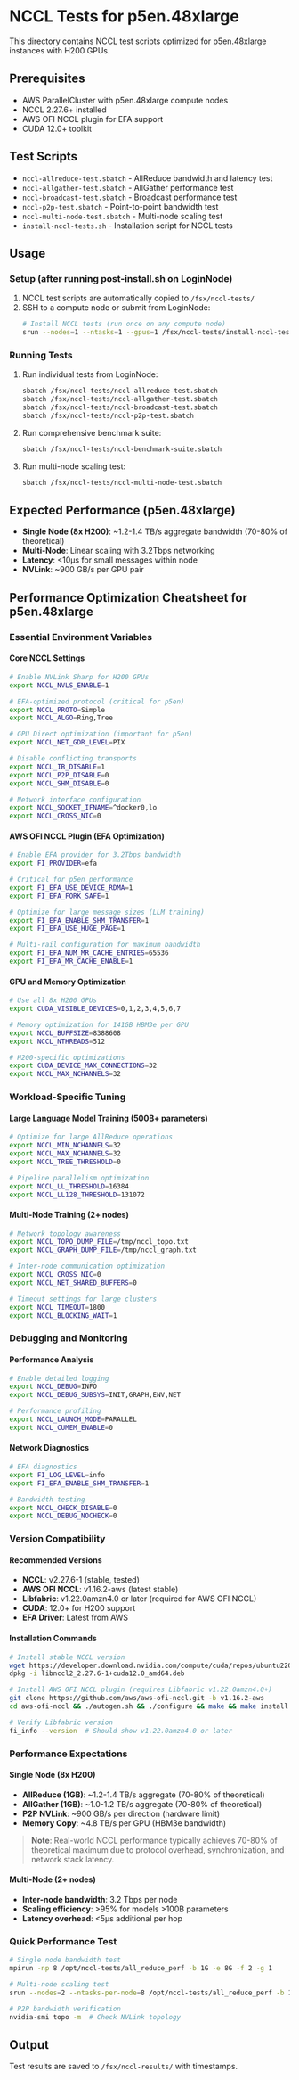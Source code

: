 # NCCL Tests for p5en.48xlarge

This directory contains NCCL test scripts optimized for p5en.48xlarge instances with H200 GPUs.

## Prerequisites

- AWS ParallelCluster with p5en.48xlarge compute nodes
- NCCL 2.27.6+ installed
- AWS OFI NCCL plugin for EFA support
- CUDA 12.0+ toolkit

## Test Scripts

- `nccl-allreduce-test.sbatch` - AllReduce bandwidth and latency test
- `nccl-allgather-test.sbatch` - AllGather performance test  
- `nccl-broadcast-test.sbatch` - Broadcast performance test
- `nccl-p2p-test.sbatch` - Point-to-point bandwidth test
- `nccl-multi-node-test.sbatch` - Multi-node scaling test
- `install-nccl-tests.sh` - Installation script for NCCL tests

## Usage

### Setup (after running post-install.sh on LoginNode)

1. NCCL test scripts are automatically copied to `/fsx/nccl-tests/`
2. SSH to a compute node or submit from LoginNode:
   ```bash
   # Install NCCL tests (run once on any compute node)
   srun --nodes=1 --ntasks=1 --gpus=1 /fsx/nccl-tests/install-nccl-tests.sh
   ```

### Running Tests

1. Run individual tests from LoginNode:
   ```bash
   sbatch /fsx/nccl-tests/nccl-allreduce-test.sbatch
   sbatch /fsx/nccl-tests/nccl-allgather-test.sbatch
   sbatch /fsx/nccl-tests/nccl-broadcast-test.sbatch
   sbatch /fsx/nccl-tests/nccl-p2p-test.sbatch
   ```

2. Run comprehensive benchmark suite:
   ```bash
   sbatch /fsx/nccl-tests/nccl-benchmark-suite.sbatch
   ```

3. Run multi-node scaling test:
   ```bash
   sbatch /fsx/nccl-tests/nccl-multi-node-test.sbatch
   ```

## Expected Performance (p5en.48xlarge)

- **Single Node (8x H200)**: ~1.2-1.4 TB/s aggregate bandwidth (70-80% of theoretical)
- **Multi-Node**: Linear scaling with 3.2Tbps networking
- **Latency**: <10μs for small messages within node
- **NVLink**: ~900 GB/s per GPU pair

## Performance Optimization Cheatsheet for p5en.48xlarge

### Essential Environment Variables

#### Core NCCL Settings
```bash
# Enable NVLink Sharp for H200 GPUs
export NCCL_NVLS_ENABLE=1

# EFA-optimized protocol (critical for p5en)
export NCCL_PROTO=Simple
export NCCL_ALGO=Ring,Tree

# GPU Direct optimization (important for p5en)
export NCCL_NET_GDR_LEVEL=PIX

# Disable conflicting transports
export NCCL_IB_DISABLE=1
export NCCL_P2P_DISABLE=0
export NCCL_SHM_DISABLE=0

# Network interface configuration
export NCCL_SOCKET_IFNAME=^docker0,lo
export NCCL_CROSS_NIC=0
```

#### AWS OFI NCCL Plugin (EFA Optimization)
```bash
# Enable EFA provider for 3.2Tbps bandwidth
export FI_PROVIDER=efa

# Critical for p5en performance
export FI_EFA_USE_DEVICE_RDMA=1
export FI_EFA_FORK_SAFE=1

# Optimize for large message sizes (LLM training)
export FI_EFA_ENABLE_SHM_TRANSFER=1
export FI_EFA_USE_HUGE_PAGE=1

# Multi-rail configuration for maximum bandwidth
export FI_EFA_NUM_MR_CACHE_ENTRIES=65536
export FI_EFA_MR_CACHE_ENABLE=1
```

#### GPU and Memory Optimization
```bash
# Use all 8x H200 GPUs
export CUDA_VISIBLE_DEVICES=0,1,2,3,4,5,6,7

# Memory optimization for 141GB HBM3e per GPU
export NCCL_BUFFSIZE=8388608
export NCCL_NTHREADS=512

# H200-specific optimizations
export CUDA_DEVICE_MAX_CONNECTIONS=32
export NCCL_MAX_NCHANNELS=32
```

### Workload-Specific Tuning

#### Large Language Model Training (500B+ parameters)
```bash
# Optimize for large AllReduce operations
export NCCL_MIN_NCHANNELS=32
export NCCL_MAX_NCHANNELS=32
export NCCL_TREE_THRESHOLD=0

# Pipeline parallelism optimization
export NCCL_LL_THRESHOLD=16384
export NCCL_LL128_THRESHOLD=131072
```

#### Multi-Node Training (2+ nodes)
```bash
# Network topology awareness
export NCCL_TOPO_DUMP_FILE=/tmp/nccl_topo.txt
export NCCL_GRAPH_DUMP_FILE=/tmp/nccl_graph.txt

# Inter-node communication optimization
export NCCL_CROSS_NIC=0
export NCCL_NET_SHARED_BUFFERS=0

# Timeout settings for large clusters
export NCCL_TIMEOUT=1800
export NCCL_BLOCKING_WAIT=1
```

### Debugging and Monitoring

#### Performance Analysis
```bash
# Enable detailed logging
export NCCL_DEBUG=INFO
export NCCL_DEBUG_SUBSYS=INIT,GRAPH,ENV,NET

# Performance profiling
export NCCL_LAUNCH_MODE=PARALLEL
export NCCL_CUMEM_ENABLE=0
```

#### Network Diagnostics
```bash
# EFA diagnostics
export FI_LOG_LEVEL=info
export FI_EFA_ENABLE_SHM_TRANSFER=1

# Bandwidth testing
export NCCL_CHECK_DISABLE=0
export NCCL_DEBUG_NOCHECK=0
```

### Version Compatibility

#### Recommended Versions
- **NCCL**: v2.27.6-1 (stable, tested)
- **AWS OFI NCCL**: v1.16.2-aws (latest stable)
- **Libfabric**: v1.22.0amzn4.0 or later (required for AWS OFI NCCL)
- **CUDA**: 12.0+ for H200 support
- **EFA Driver**: Latest from AWS

#### Installation Commands
```bash
# Install stable NCCL version
wget https://developer.download.nvidia.com/compute/cuda/repos/ubuntu2204/x86_64/libnccl2_2.27.6-1+cuda12.0_amd64.deb
dpkg -i libnccl2_2.27.6-1+cuda12.0_amd64.deb

# Install AWS OFI NCCL plugin (requires Libfabric v1.22.0amzn4.0+)
git clone https://github.com/aws/aws-ofi-nccl.git -b v1.16.2-aws
cd aws-ofi-nccl && ./autogen.sh && ./configure && make && make install

# Verify Libfabric version
fi_info --version  # Should show v1.22.0amzn4.0 or later
```

### Performance Expectations

#### Single Node (8x H200)
- **AllReduce (1GB)**: ~1.2-1.4 TB/s aggregate (70-80% of theoretical)
- **AllGather (1GB)**: ~1.0-1.2 TB/s aggregate (70-80% of theoretical)  
- **P2P NVLink**: ~900 GB/s per direction (hardware limit)
- **Memory Copy**: ~4.8 TB/s per GPU (HBM3e bandwidth)

> **Note**: Real-world NCCL performance typically achieves 70-80% of theoretical maximum due to protocol overhead, synchronization, and network stack latency.

#### Multi-Node (2+ nodes)
- **Inter-node bandwidth**: 3.2 Tbps per node
- **Scaling efficiency**: >95% for models >100B parameters
- **Latency overhead**: <5μs additional per hop

### Quick Performance Test
```bash
# Single node bandwidth test
mpirun -np 8 /opt/nccl-tests/all_reduce_perf -b 1G -e 8G -f 2 -g 1

# Multi-node scaling test  
srun --nodes=2 --ntasks-per-node=8 /opt/nccl-tests/all_reduce_perf -b 1G -e 4G -f 2 -g 1

# P2P bandwidth verification
nvidia-smi topo -m  # Check NVLink topology
```

## Output

Test results are saved to `/fsx/nccl-results/` with timestamps.
